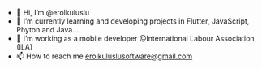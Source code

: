 - 👋 Hi, I’m @erolkuluslu
- 👀 I’m currently learning and developing projects in Flutter, JavaScript, Phyton and Java...
- 💞️ I’m working as a mobile developer @International Labour Association (ILA)
- 📫 How to reach me erolkuluslusoftware@gmail.com

<!---
erolkuluslu/erolkuluslu is a ✨ special ✨ repository because its `README.md` (this file) appears on your GitHub profile.
You can click the Preview link to take a look at your changes.
--->
